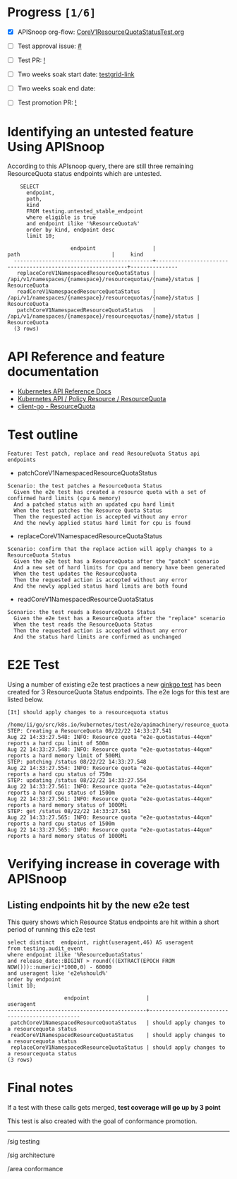 # Progress <code>[1/6]</code>

-   [X] APISnoop org-flow: [CoreV1ResourceQuotaStatusTest.org](https://github.com/apisnoop/ticket-writing/blob/master/CoreV1ResourceQuotaStatusTest.org)
-   [ ] Test approval issue: [#](https://issues.k8s.io/)
-   [ ] Test PR: [!](https://pr.k8s.io/)
-   [ ] Two weeks soak start date: [testgrid-link](https://testgrid.k8s.io/)
-   [ ] Two weeks soak end date:
-   [ ] Test promotion PR: [!](https://pr.k8s.io/)


# Identifying an untested feature Using APISnoop

According to this APIsnoop query, there are still three remaining ResourceQuota status endpoints which are untested.

```sql-mode
    SELECT
      endpoint,
      path,
      kind
      FROM testing.untested_stable_endpoint
      where eligible is true
      and endpoint ilike '%ResourceQuota%'
      order by kind, endpoint desc
      limit 10;
```

```example
                    endpoint                  |                            path                             |     kind
  --------------------------------------------+-------------------------------------------------------------+---------------
   replaceCoreV1NamespacedResourceQuotaStatus | /api/v1/namespaces/{namespace}/resourcequotas/{name}/status | ResourceQuota
   readCoreV1NamespacedResourceQuotaStatus    | /api/v1/namespaces/{namespace}/resourcequotas/{name}/status | ResourceQuota
   patchCoreV1NamespacedResourceQuotaStatus   | /api/v1/namespaces/{namespace}/resourcequotas/{name}/status | ResourceQuota
  (3 rows)

```


# API Reference and feature documentation

-   [Kubernetes API Reference Docs](https://kubernetes.io/docs/reference/kubernetes-api/)
-   [Kubernetes API / Policy Resource / ResourceQuota](https://kubernetes.io/docs/reference/kubernetes-api/policy-resources/resource-quota-v1/)
-   [client-go - ResourceQuota](https://github.com/kubernetes/client-go/blob/master/kubernetes/typed/core/v1/resourcequota.go)


# Test outline

```
Feature: Test patch, replace and read ResoureQuota Status api endpoints
```

-   patchCoreV1NamespacedResourceQuotaStatus

```
Scenario: the test patches a ResourceQuota Status
  Given the e2e test has created a resource quota with a set of confirmed hard limits (cpu & memory)
  And a patched status with an updated cpu hard limit
  When the test patches the Resource Quota Status
  Then the requested action is accepted without any error
  And the newly applied status hard limit for cpu is found
```

-   replaceCoreV1NamespacedResourceQuotaStatus

```
Scenario: confirm that the replace action will apply changes to a ResourceQuota Status
  Given the e2e test has a ResourceQuota after the "patch" scenario
  And a new set of hard limits for cpu and memory have been generated
  When the test updates the ResourceQuota
  Then the requested action is accepted without any error
  And the newly applied status hard limits are both found
```

-   readCoreV1NamespacedResourceQuotaStatus

```
Scenario: the test reads a ResourceQuota Status
  Given the e2e test has a ResourceQuota after the "replace" scenario
  When the test reads the ResourceQuota Status
  Then the requested action is accepted without any error
  And the status hard limits are confirmed as unchanged
```


# E2E Test

Using a number of existing e2e test practices a new [ginkgo test](https://github.com/ii/kubernetes/blob/create-resourcequota-status-test/test/e2e/apimachinery/resource_quota.go#L990-L1075) has been created for 3 ResourceQuota Status endpoints. The e2e logs for this test are listed below.

```
[It] should apply changes to a resourcequota status
  /home/ii/go/src/k8s.io/kubernetes/test/e2e/apimachinery/resource_quota.go:990
STEP: Creating a ResourceQuota 08/22/22 14:33:27.541
Aug 22 14:33:27.548: INFO: Resource quota "e2e-quotastatus-44qxm" reports a hard cpu limit of 500m
Aug 22 14:33:27.548: INFO: Resource quota "e2e-quotastatus-44qxm" reports a hard memory limit of 500Mi
STEP: patching /status 08/22/22 14:33:27.548
Aug 22 14:33:27.554: INFO: Resource quota "e2e-quotastatus-44qxm" reports a hard cpu status of 750m
STEP: updating /status 08/22/22 14:33:27.554
Aug 22 14:33:27.561: INFO: Resource quota "e2e-quotastatus-44qxm" reports a hard cpu status of 1500m
Aug 22 14:33:27.561: INFO: Resource quota "e2e-quotastatus-44qxm" reports a hard memory status of 1000Mi
STEP: get /status 08/22/22 14:33:27.561
Aug 22 14:33:27.565: INFO: Resource quota "e2e-quotastatus-44qxm" reports a hard cpu status of 1500m
Aug 22 14:33:27.565: INFO: Resource quota "e2e-quotastatus-44qxm" reports a hard memory status of 1000Mi
```


# Verifying increase in coverage with APISnoop


## Listing endpoints hit by the new e2e test

This query shows which Resource Status endpoints are hit within a short period of running this e2e test

```sql-mode
select distinct  endpoint, right(useragent,46) AS useragent
from testing.audit_event
where endpoint ilike '%ResourceQuotaStatus'
and release_date::BIGINT > round(((EXTRACT(EPOCH FROM NOW()))::numeric)*1000,0) - 60000
and useragent like 'e2e%should%'
order by endpoint
limit 10;
```

```example
                  endpoint                  |                   useragent
--------------------------------------------+------------------------------------------------
 patchCoreV1NamespacedResourceQuotaStatus   | should apply changes to a resourcequota status
 readCoreV1NamespacedResourceQuotaStatus    | should apply changes to a resourcequota status
 replaceCoreV1NamespacedResourceQuotaStatus | should apply changes to a resourcequota status
(3 rows)

```


# Final notes

If a test with these calls gets merged, **test coverage will go up by 3 point**

This test is also created with the goal of conformance promotion.

---

/sig testing

/sig architecture

/area conformance
